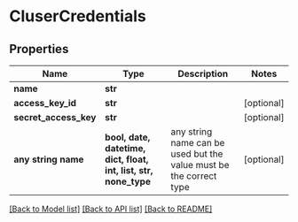 # CluserCredentials


## Properties
Name | Type | Description | Notes
------------ | ------------- | ------------- | -------------
**name** | **str** |  | 
**access_key_id** | **str** |  | [optional] 
**secret_access_key** | **str** |  | [optional] 
**any string name** | **bool, date, datetime, dict, float, int, list, str, none_type** | any string name can be used but the value must be the correct type | [optional]

[[Back to Model list]](../README.md#documentation-for-models) [[Back to API list]](../README.md#documentation-for-api-endpoints) [[Back to README]](../README.md)


